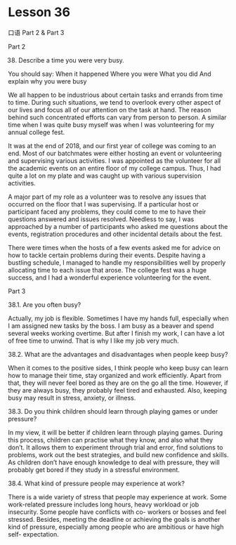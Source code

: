 # Lesson 36

口语 Part 2 & Part 3

Part 2

38.   Describe a time you were very busy. 

You should say:
When it happened
Where you were
What you did
And explain why you were busy

We all happen to be industrious about certain tasks and errands from time to time. During such situations, we tend to overlook every other aspect of our lives and focus all of our attention on the task at hand. The reason behind such concentrated efforts can vary from person to person. A similar time when I was quite busy myself was when I was volunteering for my annual college fest.

It was at the end of 2018, and our first year of college was coming to an end. Most of our batchmates were either hosting an event or volunteering and supervising various activities. I was appointed as the volunteer for all the academic events on an entire floor of my college campus. Thus, I had quite a lot on my plate and was caught up with various supervision activities.

A major part of my role as a volunteer was to resolve any issues that occurred on the floor that I was supervising. If a particular host or participant faced any problems, they could come to me to have their questions answered and issues resolved. Needless to say, I was approached by a number of participants who asked me questions about the events, registration procedures and other incidental details about the fest.

There were times when the hosts of a few events asked me for advice on how to tackle certain problems during their events. Despite having a bustling schedule, I managed to handle my responsibilities well by properly allocating time to each issue that arose. The college fest was a huge success, and I had a wonderful experience volunteering for the event.

Part 3

38.1. Are you often busy?

Actually, my job is flexible. Sometimes I have my hands full, especially when I am assigned new tasks by the boss. I am busy as a beaver and spend several weeks working overtime. But after I finish my work, I can have a lot of free time to unwind.
That is why I like my job very much.

38.2. What are the advantages and disadvantages when people keep busy?

When it comes to the positive sides, I think people who keep busy can learn how to manage their time, stay organized and work efficiently. Apart from that, they will never feel bored as they are on the go all the time. However, if they are always busy, they probably feel tired and exhausted. Also, keeping busy may result in stress, anxiety, or illness.

38.3. Do you think children should learn through playing games or under pressure?

In my view, it will be better if children learn through playing games. During this process, children can practise what they know, and also what they don’t. It allows them to experiment through trial and error, find solutions to problems, work out the best strategies, and build new confidence and skills. As children don’t have enough knowledge to deal with pressure, they will probably get bored if they study in a stressful environment.

38.4. What kind of pressure people may experience at work?

There is a wide variety of stress that people may experience at work. Some work-related pressure includes long hours, heavy workload or job insecurity. Some people have conflicts with co- workers or bosses and feel stressed. Besides, meeting the deadline or achieving the goals is another kind of pressure, especially among people who are ambitious or have high self- expectation.